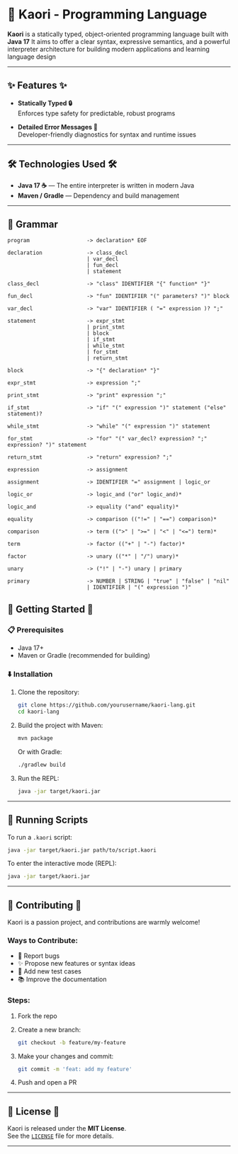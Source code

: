 # 🎻 Kaori - Programming Language

**Kaori** is a statically typed, object-oriented programming language built with **Java 17**
It aims to offer a clear syntax, expressive semantics, and a powerful interpreter architecture for building modern applications and learning language design

---

## ✨ Features ✨

- **Statically Typed 🔒**  
  Enforces type safety for predictable, robust programs

- **Detailed Error Messages 🎯**  
  Developer-friendly diagnostics for syntax and runtime issues

---

## 🛠️ Technologies Used 🛠️

- **Java 17 ☕** — The entire interpreter is written in modern Java
- **Maven / Gradle** — Dependency and build management

---

## 📜 Grammar

```text
program                  -> declaration* EOF

declaration              -> class_decl
                         | var_decl
                         | fun_decl
                         | statement

class_decl               -> "class" IDENTIFIER "{" function* "}"

fun_decl                 -> "fun" IDENTIFIER "(" parameters? ")" block

var_decl                 -> "var" IDENTIFIER ( "=" expression )? ";"

statement                -> expr_stmt
                         | print_stmt
                         | block
                         | if_stmt
                         | while_stmt
                         | for_stmt
                         | return_stmt

block                    -> "{" declaration* "}"

expr_stmt                -> expression ";"

print_stmt               -> "print" expression ";"

if_stmt                  -> "if" "(" expression ")" statement ("else" statement)?

while_stmt               -> "while" "(" expression ")" statement

for_stmt                 -> "for" "(" var_decl? expression? ";" expression? ")" statement

return_stmt              -> "return" expression? ";"

expression               -> assignment

assignment               -> IDENTIFIER "=" assignment | logic_or

logic_or                 -> logic_and ("or" logic_and)*

logic_and                -> equality ("and" equality)*

equality                 -> comparison (("!=" | "==") comparison)*

comparison               -> term ((">" | ">=" | "<" | "<=") term)*

term                     -> factor (("+" | "-") factor)*

factor                   -> unary (("*" | "/") unary)*

unary                    -> ("!" | "-") unary | primary

primary                  -> NUMBER | STRING | "true" | "false" | "nil"
                         | IDENTIFIER | "(" expression ")"
```

## 🚀 Getting Started 🚀

### 📋 Prerequisites

- Java 17+
- Maven or Gradle (recommended for building)

### ⬇️ Installation

1. Clone the repository:

    ```bash
    git clone https://github.com/yourusername/kaori-lang.git
    cd kaori-lang
    ```

2. Build the project with Maven:

    ```bash
    mvn package
    ```

    Or with Gradle:

    ```bash
    ./gradlew build
    ```

3. Run the REPL:

    ```bash
    java -jar target/kaori.jar
    ```

---

## 🧪 Running Scripts

To run a `.kaori` script:

```bash
java -jar target/kaori.jar path/to/script.kaori
```

To enter the interactive mode (REPL):

```bash
java -jar target/kaori.jar
```

---

## 🤝 Contributing 🤝

Kaori is a passion project, and contributions are warmly welcome!

### Ways to Contribute:

- 🚨 Report bugs  
- ✨ Propose new features or syntax ideas  
- 🧪 Add new test cases  
- 📚 Improve the documentation  

### Steps:

1. Fork the repo  
2. Create a new branch:

    ```bash
    git checkout -b feature/my-feature
    ```

3. Make your changes and commit:

    ```bash
    git commit -m 'feat: add my feature'
    ```

4. Push and open a PR

---

## 📄 License 📄

Kaori is released under the **MIT License**.  
See the [`LICENSE`](LICENSE) file for more details.

---

